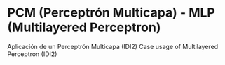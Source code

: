# PCM (Perceptrón Multicapa)  - MLP (Multilayered Perceptron)
Aplicación de un Perceptrón Multicapa (IDI2)
Case usage of Multilayered Perceptron (IDI2)
